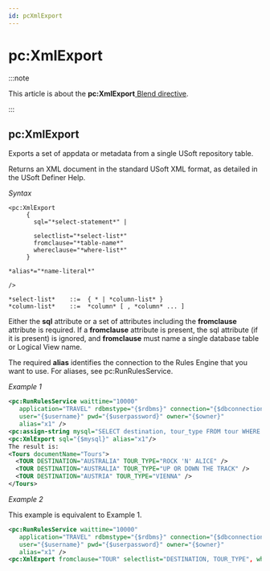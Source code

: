 ```yaml
---
id: pcXmlExport
---
```


# pc:XmlExport




:::note

This article is about the **pc:XmlExport**[ Blend directive](/Repositories/Blend_directives).

:::

## **pc:XmlExport**

Exports a set of appdata or metadata from a single USoft repository table.

Returns an XML document in the standard USoft XML format, as detailed in the USoft Definer Help.

*Syntax*
 

```
<pc:XmlExport
     {
       sql="*select-statement*" |

       selectlist="*select-list*"
       fromclause="*table-name*"
       whereclause="*where-list*"
     }

*alias*="*name-literal*"

/>

*select-list*    ::=  { * | *column-list* }
*column-list*    ::=  *column* [ , *column* ... ]
```

Either the **sql** attribute or a set of attributes including the **fromclause** attribute is required. If a **fromclause** attribute is present, the sql attribute (if it is present) is ignored, and **fromclause** must name a single database table or Logical View name.

The required **alias** identifies the connection to the Rules Engine that you want to use. For aliases, see pc:RunRulesService.

*Example 1*

```xml
<pc:RunRulesService waittime="10000"
   application="TRAVEL" rdbmstype="{$rdbms}" connection="{$dbconnection}"
   user="{$username}" pwd="{$userpassword}" owner="{$owner}"
   alias="x1" />
<pc:assign-string mysql="SELECT destination, tour_type FROM tour WHERE destination LIKE 'AUS%'"/>
<pc:XmlExport sql="{$mysql}" alias="x1"/>       
The result is:
<Tours documentName="Tours">
  <TOUR DESTINATION="AUSTRALIA" TOUR_TYPE="ROCK 'N' ALICE" />
  <TOUR DESTINATION="AUSTRALIA" TOUR_TYPE="UP OR DOWN THE TRACK" />
  <TOUR DESTINATION="AUSTRIA" TOUR_TYPE="VIENNA" />
</Tours>
```

*Example 2*

This example is equivalent to Example 1.

```xml
<pc:RunRulesService waittime="10000"
   application="TRAVEL" rdbmstype="{$rdbms}" connection="{$dbconnection}"
   user="{$username}" pwd="{$userpassword}" owner="{$owner}"
   alias="x1" />
<pc:XmlExport fromclause="TOUR" selectlist="DESTINATION, TOUR_TYPE", whereclause="DESTINATION LIKE 'AUS%'" alias="x1"/>      
```

 